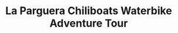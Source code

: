---
order: 51
image: "https://cdn.filestackcontent.com/D2P27L9hSQOxRkNbCOvy/convert?cache=true&compress=true&quality=90&format=webp&w=1000&fit=max"
title:   La Parguera Chiliboats Waterbike Adventure Tour
infose: Papayo - La Parguera, Lajas
link: "https://fareharbor.com/embeds/book/caribbeanchiliboatspuertorico/items/286798/calendar/2025/10/?asn=fhdn&asn-ref=turisteandoenpuertorico&ref=turisteandoenpuertorico&marketplace=yes&flow=no&full-items=yes"
---